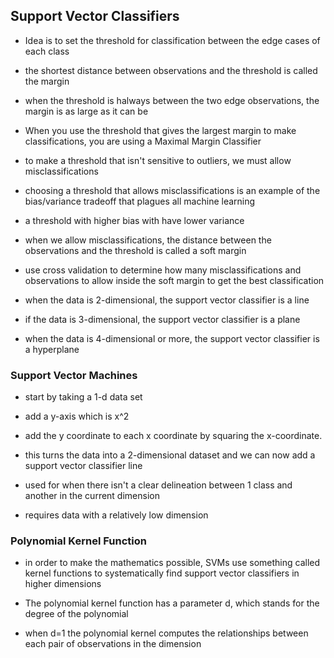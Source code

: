 ## Support Vector Classifiers

- Idea is to set the threshold  for classification between the edge cases of each class

- the shortest distance between observations and the threshold is called the margin

- when the threshold is halways between the two edge observations, the margin is as large as it can be

- When you use the threshold that gives the largest margin to make classifications, 
you are using a Maximal Margin Classifier

- to make a threshold that isn't sensitive to outliers, we must allow misclassifications

- choosing a threshold that allows misclassifications is an example of the bias/variance tradeoff that
plagues all machine learning

- a threshold with higher bias with have lower variance

- when we allow misclassifications, the distance between the observations and the threshold is called
a soft margin

- use cross validation to determine how many misclassifications and observations to allow inside the soft margin
to get the best classification

- when the data is 2-dimensional, the support vector classifier is a line

- if the data is 3-dimensional, the support vector classifier is a plane

- when the data is 4-dimensional or more, the support vector classifier is a hyperplane

### Support Vector Machines

- start by taking a 1-d data set

- add a y-axis which is x^2

- add the y coordinate to each x coordinate by squaring the x-coordinate.

- this turns the data into a 2-dimensional dataset and we can now add a support vector classifier line

- used for when there isn't a clear delineation between 1 class and another in the current dimension

- requires data with a relatively low dimension

### Polynomial Kernel Function

- in order to make the mathematics possible, SVMs use something called kernel functions to systematically
find support vector classifiers in higher dimensions

- The polynomial kernel function has a parameter d, which stands for the degree of the polynomial

- when d=1 the polynomial kernel computes the relationships between each pair of observations in the dimension

